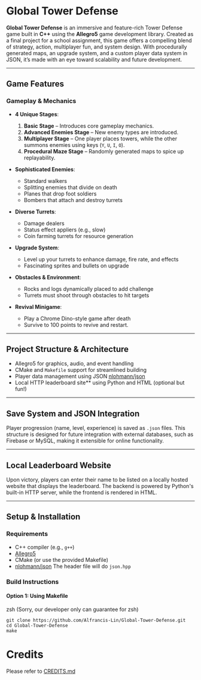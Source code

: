 # Global Tower Defense

**Global Tower Defense** is an immersive and feature-rich Tower Defense game built in **C++** using the **Allegro5** game development library. Created as a final project for a school assignment, this game offers a compelling blend of strategy, action, multiplayer fun, and system design. With procedurally generated maps, an upgrade system, and a custom player data system in JSON, it’s made with an eye toward scalability and future development.

---

## Game Features

### Gameplay & Mechanics

- **4 Unique Stages**:
  1. **Basic Stage** – Introduces core gameplay mechanics.
  2. **Advanced Enemies Stage** – New enemy types are introduced.
  3. **Multiplayer Stage** – One player places towers, while the other summons enemies using keys (`Y`, `U`, `I`, `O`).
  4. **Procedural Maze Stage** – Randomly generated maps to spice up replayability.

- **Sophisticated Enemies**:
  - Standard walkers
  - Splitting enemies that divide on death
  - Planes that drop foot soldiers
  - Bombers that attach and destroy turrets

- **Diverse Turrets**:
  - Damage dealers
  - Status effect appliers (e.g., slow)
  - Coin farming turrets for resource generation

- **Upgrade System**:
  - Level up your turrets to enhance damage, fire rate, and effects
  - Fascinating sprites and bullets on upgrade

- **Obstacles & Environment**:
  - Rocks and logs dynamically placed to add challenge
  - Turrets must shoot through obstacles to hit targets

- **Revival Minigame**:
  - Play a Chrome Dino-style game after death
  - Survive to 100 points to revive and restart.

---

## Project Structure & Architecture

- Allegro5 for graphics, audio, and event handling
- CMake and `Makefile` support for streamlined building
- Player data management using JSON [nlohmann/json](https://github.com/nlohmann/json)
- Local HTTP leaderboard site** using Python and HTML (optional but fun!)

---

## Save System and JSON Integration

Player progression (name, level, experience) is saved as `.json` files. This structure is designed for future integration with external databases, such as Firebase or MySQL, making it extensible for online functionality.

---

## Local Leaderboard Website

Upon victory, players can enter their name to be listed on a locally hosted website that displays the leaderboard. The backend is powered by Python's built-in HTTP server, while the frontend is rendered in HTML.

---

## Setup & Installation

### Requirements

- C++ compiler (e.g., `g++`)
- [Allegro5](https://liballeg.org/)
- CMake (or use the provided Makefile)
- [nlohmann/json](https://github.com/nlohmann/json/releases/tag/v3.12.0) The header file will do ```json.hpp```

### Build Instructions

#### Option 1: Using Makefile

zsh (Sorry, our developer only can guarantee for zsh)
```
git clone https://github.com/Alfrancis-Lin/Global-Tower-Defense.git
cd Global-Tower-Defense
make
````

# Credits
Please refer to [CREDITS.md](CREDITS.md)
